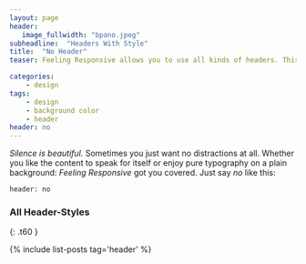```yaml
---
layout: page
header:
   image_fullwidth: "bpano.jpeg"
subheadline:  "Headers With Style"
title:  "No Header"
teaser: Feeling Responsive allows you to use all kinds of headers. This example shows <em>no</em> header at all. Just the navigation.

categories:
    - design
tags:
    - design
    - background color
    - header
header: no
---
```

*Silence is beautiful.* Sometimes you just want no distractions at all. Whether you like the content to speak for itself or enjoy pure typography on a plain background: *Feeling Responsive* got you covered. Just say *no* like this:
<!--more-->

~~~
header: no
~~~


### All Header-Styles
{: .t60 }

{% include list-posts tag='header' %}

